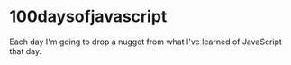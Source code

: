 # 100daysofjavascript
Each day I'm going to drop a nugget from what I've learned of JavaScript that day. 
